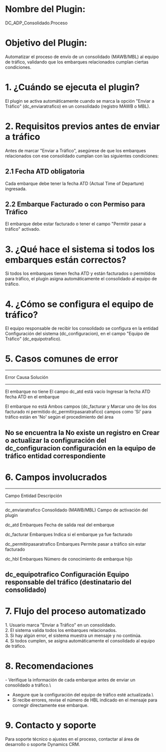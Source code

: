 # Nombre del Plugin:

DC_ADP_Consolidado.Proceso

# Objetivo del Plugin:

Automatizar el proceso de envío de un consolidado (MAWB/MBL) al equipo
de tráfico, validando que los embarques relacionados cumplan ciertas
condiciones.

# 1. ¿Cuándo se ejecuta el plugin?

El plugin se activa automáticamente cuando se marca la opción "Enviar a
Tráfico" (dc_enviaratrafico) en un consolidado (registro MAWB o MBL).

# 2. Requisitos previos antes de enviar a tráfico

Antes de marcar \"Enviar a Tráfico\", asegúrese de que los embarques
relacionados con ese consolidado cumplan con las siguientes condiciones:

## 2.1 Fecha ATD obligatoria

Cada embarque debe tener la fecha ATD (Actual Time of Departure)
ingresada.

## 2.2 Embarque Facturado o con Permiso para Tráfico

El embarque debe estar facturado o tener el campo \"Permitir pasar a
tráfico\" activado.

# 3. ¿Qué hace el sistema si todos los embarques están correctos?

Si todos los embarques tienen fecha ATD y están facturados o permitidos
para tráfico, el plugin asigna automáticamente el consolidado al equipo
de tráfico.

# 4. ¿Cómo se configura el equipo de tráfico?

El equipo responsable de recibir los consolidado se configura en la
entidad Configuración del sistema (dc_configuracion), en el campo
\"Equipo de Tráfico\" (dc_equipotrafico).

# 5. Casos comunes de error

  ---------------------------------------------------------------------------
  Error                   Causa                       Solución
  ----------------------- --------------------------- -----------------------
  El embarque no tiene    El campo dc_atd está vacío  Ingresar la fecha ATD
  fecha ATD                                           en el embarque

  El embarque no está     Ambos campos (dc_facturar y Marcar uno de los dos
  facturado ni permitido  dc_permitirpasaratrafico)   campos como \'Sí\'
  para tráfico            están en \'No\'             según el procedimiento
                                                      del área

  No se encuentra la      No existe un registro en    Crear o actualizar la
  configuración del       dc_configuracion            configuración en la
  equipo de tráfico                                   entidad correspondiente
  ---------------------------------------------------------------------------

# 6. Campos involucrados

  --------------------------------------------------------------------------
  Campo                      Entidad                 Descripción
  -------------------------- ----------------------- -----------------------
  dc_enviaratrafico          Consolidado (MAWB/MBL)  Campo de activación del
                                                     plugin

  dc_atd                     Embarques               Fecha de salida real
                                                     del embarque

  dc_facturar                Embarques               Indica si el embarque
                                                     ya fue facturado

  dc_permitirpasaratrafico   Embarques               Permite pasar a tráfico
                                                     sin estar facturado

  dc_hbl                     Embarques               Número de conocimiento
                                                     de embarque hijo

  dc_equipotrafico           Configuración           Equipo responsable del
                                                     tráfico (destinatario
                                                     del consolidado)
  --------------------------------------------------------------------------

# 7. Flujo del proceso automatizado

1\. Usuario marca "Enviar a Tráfico" en un consolidado.\
2. El sistema valida todos los embarques relacionados.\
3. Si hay algún error, el sistema muestra un mensaje y no continúa.\
4. Si todos cumplen, se asigna automáticamente el consolidado al equipo
de tráfico.

# 8. Recomendaciones

\- Verifique la información de cada embarque antes de enviar un
consolidado a tráfico.\
- Asegure que la configuración del equipo de tráfico esté actualizada.\
- Si recibe errores, revise el número de HBL indicado en el mensaje para
corregir directamente ese embarque.

# 9. Contacto y soporte

Para soporte técnico o ajustes en el proceso, contactar al área de
desarrollo o soporte Dynamics CRM.
